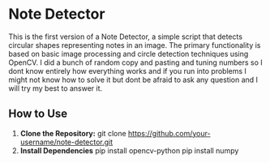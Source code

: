 # Note Detector

This is the first version of a Note Detector, a simple script that detects circular shapes representing notes in an image. The primary functionality is based on basic image processing and circle detection techniques using OpenCV. I did a bunch of random copy and pasting and tuning numbers so I dont know entirely how everything works and if you run into problems I might not know how to solve it but dont be afraid to ask any question and I will try my best to answer it.

## How to Use

1. **Clone the Repository:**
   git clone https://github.com/your-username/note-detector.git
2. **Install Dependencies**
   pip install opencv-python
   pip install numpy
